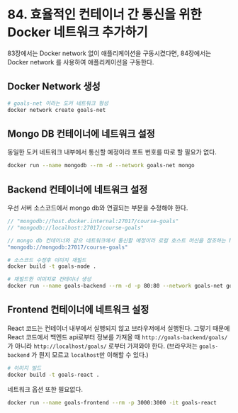 # 84. 효율적인 컨테이너 간 통신을 위한 Docker 네트워크 추가하기

83장에서는 Docker network 없이 애플리케이션을 구동시켰다면, 84장에서는 Docker network 를 사용하여 애플리케이션을 구동한다.

## Docker Network 생성
```bash
# goals-net 이라는 도커 네트워크 형성
docker network create goals-net
```

## Mongo DB 컨테이너에 네트워크 설정
동일한 도커 네트워크 내부에서 통신할 예정이라 포트 번호를 따로 할 필요가 없다.
```bash
docker run --name mongodb --rm -d --network goals-net mongo
```

## Backend 컨테이너에 네트워크 설정
우선 서버 소스코드에서 mongo db와 연결되는 부분을 수정해야 한다.
```javascript
// "mongodb://host.docker.internal:27017/course-goals"
// "mongodb://localhost:27017/course-goals"

// mongo db 컨테이너와 같으 네트워크에서 통신할 예정이라 로컬 호스트 머신을 참조하는 host.docker.internal 대신 mongodb 컨테이너의 이름을 사용하면 된다.
"mongodb://mongodb:27017/course-goals"
```

```bash
# 소스코드 수정후 이미지 재빌드
docker build -t goals-node .
```

```bash
# 재빌드한 이미지로 컨테이너 생성
docker run --name goals-backend --rm -d -p 80:80 --network goals-net goals-node
```

## Frontend 컨테이너에 네트워크 설정
React 코드는 컨테이너 내부에서 실행되지 않고 브라우저에서 실행된다. 그렇기 때문에 React 코드에서 백엔드 api로부터 정보를 가져올 때 `http://goals-backend/goals/`  가 아니라 `http://localhost/goals/` 로부터 가져와야 한다. (브라우저는 `goals-backend` 가 뭔지 모르고 `localhost`만 이해할 수 있다.)

```bash
# 이미지 빌드
docker build -t goals-react .
```

네트워크 옵션 또한 필요없다.
```bash
docker run --name goals-frontend --rm -p 3000:3000 -it goals-react
```